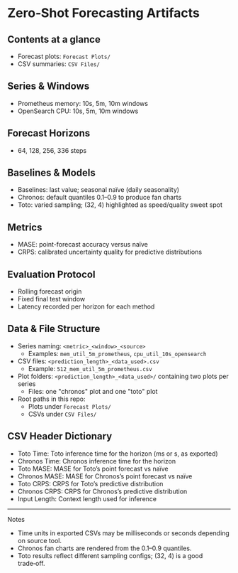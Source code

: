 # Zero‑Shot Forecasting Artifacts

## Contents at a glance

- Forecast plots: `Forecast Plots/`
- CSV summaries: `CSV Files/`

## Series & Windows

- Prometheus memory: 10s, 5m, 10m windows
- OpenSearch CPU: 10s, 5m, 10m windows

## Forecast Horizons

- 64, 128, 256, 336 steps

## Baselines & Models

- Baselines: last value; seasonal naïve (daily seasonality)
- Chronos: default quantiles 0.1–0.9 to produce fan charts
- Toto: varied sampling; (32, 4) highlighted as speed/quality sweet spot

## Metrics

- MASE: point-forecast accuracy versus naïve
- CRPS: calibrated uncertainty quality for predictive distributions

## Evaluation Protocol

- Rolling forecast origin
- Fixed final test window
- Latency recorded per horizon for each method

## Data & File Structure

- Series naming: `<metric>_<window>_<source>`
  - Examples: `mem_util_5m_prometheus`, `cpu_util_10s_opensearch`
- CSV files: `<prediction_length>_<data_used>.csv`
  - Example: `512_mem_util_5m_prometheus.csv`
- Plot folders: `<prediction_length>_<data_used>/` containing two plots per series
  - Files: one "chronos" plot and one "toto" plot
- Root paths in this repo:
  - Plots under `Forecast Plots/`
  - CSVs under `CSV Files/`

## CSV Header Dictionary

- Toto Time: Toto inference time for the horizon (ms or s, as exported)
- Chronos Time: Chronos inference time for the horizon
- Toto MASE: MASE for Toto’s point forecast vs naïve
- Chronos MASE: MASE for Chronos’s point forecast vs naïve
- Toto CRPS: CRPS for Toto’s predictive distribution
- Chronos CRPS: CRPS for Chronos’s predictive distribution
- Input Length: Context length used for inference

---

Notes

- Time units in exported CSVs may be milliseconds or seconds depending on source tool.
- Chronos fan charts are rendered from the 0.1–0.9 quantiles.
- Toto results reflect different sampling configs; (32, 4) is a good trade‑off.
